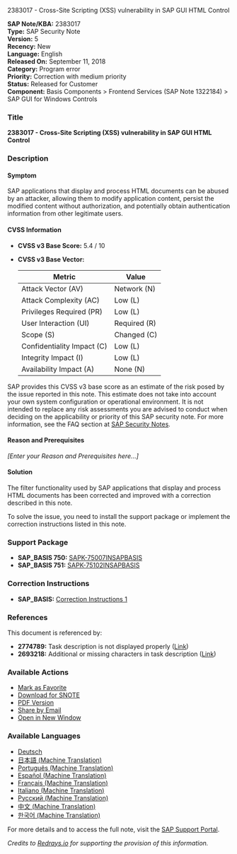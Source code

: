 2383017 - Cross-Site Scripting (XSS) vulnerability in SAP GUI HTML Control

**SAP Note/KBA:** 2383017  
**Type:** SAP Security Note  
**Version:** 5  
**Recency:** New  
**Language:** English  
**Released On:** September 11, 2018  
**Category:** Program error  
**Priority:** Correction with medium priority  
**Status:** Released for Customer  
**Component:** Basis Components > Frontend Services (SAP Note 1322184) > SAP GUI for Windows Controls

### Title
**2383017 - Cross-Site Scripting (XSS) vulnerability in SAP GUI HTML Control**

### Description
#### Symptom
SAP applications that display and process HTML documents can be abused by an attacker, allowing them to modify application content, persist the modified content without authorization, and potentially obtain authentication information from other legitimate users.

#### CVSS Information
- **CVSS v3 Base Score:** 5.4 / 10  
- **CVSS v3 Base Vector:**
  
  | Metric                        | Value        |
  |-------------------------------|--------------|
  | Attack Vector (AV)            | Network (N)  |
  | Attack Complexity (AC)        | Low (L)      |
  | Privileges Required (PR)      | Low (L)      |
  | User Interaction (UI)         | Required (R) |
  | Scope (S)                     | Changed (C)  |
  | Confidentiality Impact (C)    | Low (L)      |
  | Integrity Impact (I)          | Low (L)      |
  | Availability Impact (A)       | None (N)     |

SAP provides this CVSS v3 base score as an estimate of the risk posed by the issue reported in this note. This estimate does not take into account your own system configuration or operational environment. It is not intended to replace any risk assessments you are advised to conduct when deciding on the applicability or priority of this SAP security note. For more information, see the FAQ section at [SAP Security Notes](https://support.sap.com/securitynotes).

#### Reason and Prerequisites
*[Enter your Reason and Prerequisites here...]*

#### Solution
The filter functionality used by SAP applications that display and process HTML documents has been corrected and improved with a correction described in this note.

To solve the issue, you need to install the support package or implement the correction instructions listed in this note.

### Support Package
- **SAP_BASIS 750:** [SAPK-75007INSAPBASIS](https://me.sap.com/supportpackage/SAPK-75007INSAPBASIS)
- **SAP_BASIS 751:** [SAPK-75102INSAPBASIS](https://me.sap.com/supportpackage/SAPK-75102INSAPBASIS)

### Correction Instructions
- **SAP_BASIS:** [Correction Instructions 1](https://me.sap.com/corrins/0002383017/41)

### References
This document is referenced by:
- **2774789:** Task description is not displayed properly ([Link](https://me.sap.com/notes/2774789))
- **2693218:** Additional or missing characters in task description ([Link](https://me.sap.com/notes/2693218))

### Available Actions
- [Mark as Favorite](#)
- [Download for SNOTE](https://notesdownloads.sap.com/note/0040000001779532018)
- [PDF Version](https://userapps.support.sap.com/sap/support/sfm/notes/print/0002383017?language=en-US&token=0636F98F8DD11E7EA3720F6C84F94634)
- [Share by Email](#)
- [Open in New Window](#)

### Available Languages
- [Deutsch](https://me.sap.com/notes/0002383017/D)
- [日本語 (Machine Translation)](https://me.sap.com/notes/0002383017/J)
- [Português (Machine Translation)](https://me.sap.com/notes/0002383017/P)
- [Español (Machine Translation)](https://me.sap.com/notes/0002383017/S)
- [Français (Machine Translation)](https://me.sap.com/notes/0002383017/F)
- [Italiano (Machine Translation)](https://me.sap.com/notes/0002383017/I)
- [Русский (Machine Translation)](https://me.sap.com/notes/0002383017/R)
- [中文 (Machine Translation)](https://me.sap.com/notes/0002383017/1)
- [한국어 (Machine Translation)](https://me.sap.com/notes/0002383017/3)

For more details and to access the full note, visit the [SAP Support Portal](https://me.sap.com/notes/2383017).

*Credits to [Redrays.io](https://redrays.io) for supporting the provision of this information.*